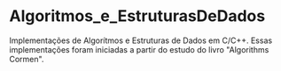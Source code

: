 # Algoritmos_e_EstruturasDeDados
Implementações de Algorítmos e Estruturas de Dados em C/C++. Essas implementações foram iniciadas a partir do estudo do livro "Algorithms Cormen".
